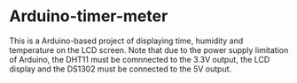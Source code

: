 # Arduino-timer-meter
This is a Arduino-based project of displaying time, humidity and temperature on the LCD screen.
Note that due to the power supply limitation of Arduino, the DHT11 must be comnnected to the 3.3V output, the LCD display and the DS1302 must be connected to the 5V output.
